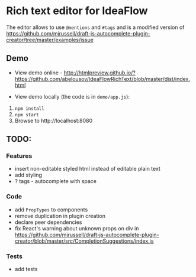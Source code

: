 # Rich text editor for IdeaFlow

The editor allows to use `@mentions` and `#tags` and is a modified version of https://github.com/mjrussell/draft-js-autocomplete-plugin-creator/tree/master/examples/issue

## Demo
* View demo online - http://htmlpreview.github.io/?https://github.com/abelousov/IdeaFlowRichText/blob/master/dist/index.html

* View demo locally (the code is in `demo/app.js`):

1. `npm install`
2. `npm start` 
3. Browse to http://localhost:8080

## TODO:

### Features
* insert non-editable styled html instead of editable plain text
* add styling
* ? tags - autocomplete with space

### Code
* add `PropTypes` to components
* remove duplication in plugin creation
* declare peer dependencies
* fix React's warning about unknown props on div in https://github.com/mjrussell/draft-js-autocomplete-plugin-creator/blob/master/src/CompletionSuggestions/index.js

### Tests
* add tests
